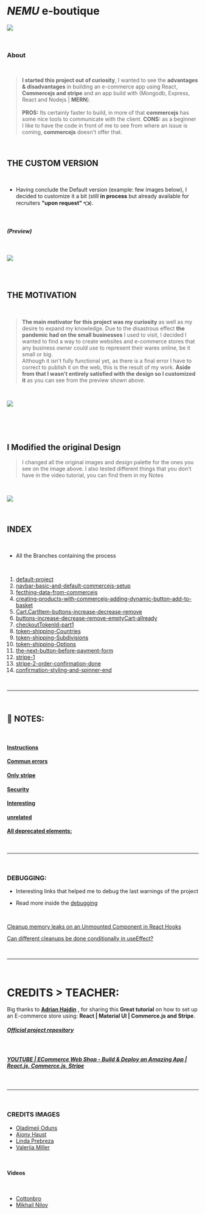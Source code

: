<!-- # 🍯
API
app prgramming interface
<br>


#### [NOTES : interesting](./src/Interesting.md)

<br>

# CREDITS:

Big thanks to **[Adrian Hajdin](https://github.com/adrianhajdin)** , for sharing this **Great tutorial** on how to set up an E-commerce store using: React | Commerce.js and Stripe.


>**NOTE** THE TEACHER tells that if we are using PROPS too much, the solution for it, is React Context

- But he is not going to use it in this project because we dont have many functions.

- I will create a recap react context soon (based in my school lessons)

- 1. default-project
- 2. navbar-basic-and-default-commercejs-setup
- 3. fecthing-data-from-commercejs
- 4. creating-products-with-commercejs-adding-dynamic-button-add-to-basket
- 5. Cart.CartItem-buttons-increase-decrease-remove
- 6. buttons-increase-decrease-remove-emptyCart-allready
- 7. checkoutTokenId-part1
- 8. token-shipping-Countries
- 9. token-shipping-Subdivisions
- 10. token-shipping-Options
- 11. the-next-button-before-payment-form
- 12. stripe-1
- 13. stripe-2-order-confirmation-done
- 14. confirmation-styling-and-spinner-end/README.md

https://commercejs.com/blog/adding-assets-via-the-chec-api/

-----------------------------------------
All deprecated elements:

https://commercejs.com/docs/api/#versioning

*-----------------------------------------



Oladimeji Odunsi_beauty-woman1.jpeg
Aiony Haust_beauty-woman2.jpeg
pexels-linda-prebreza-286951.jpg
pexels-valeriia-miller-3910071.jpg
pexpexels-Venus-HD-Make-up-and-Perfume-2587363.jpg

-->

<br>

# _NEMU_ e-boutique

[<img src="././src/img/NEMU_1.jpg"/>]()

<br>

### About

<br>

> **I started this project out of curiosity**, I wanted to see the **advantages & disadvantages** in building an e-commerce app using React, **Commercejs and stripe** and an app build with (Mongodb, Express, React and Nodejs | **MERN**). <br> <br> **PROS:** Its certainly faster to build, in more of that **commercejs** has some nice tools to communicate with the client. **CONS:** as a beginner I like to have the code in front of me to see from where an issue is coming, **commercejs** doesn't offer that.

<br>

## THE CUSTOM VERSION

<br>

- Having conclude the Default version (example: few images below), I decided to customize it a bit (still **in process** but already available for recruiters **"upon request" 👈**).

<br>

##### (Preview)

<br>

[<img src="././src/img/NEMU-PHONE-ecommerce copy.gif"/>](https://github.com/nadiamariduena/e-commerce-react-stripe)

<br>
<br>

## THE MOTIVATION

<br>

> **The main motivator for this project was my curiosity** as well as my desire to expand my knowledge. Due to the disastrous effect **the pandemic had on the small businesses** I used to visit, I decided I wanted to find a way to create websites and e-commerce stores that any business owner could use to represent their wares online, be it small or big. <br>
> Although it isn't fully functional yet, as there is a final error I have to correct to publish it on the web, this is the result of my work.
> **Aside from that I wasn't entirely satisfied with the design so I customized it** as you can see from the preview shown above.

<br>

[<img src="././src/img/CHECKOUT_nemuSHOP.gif"/>](https://github.com/nadiamariduena/e-commerce-react-stripe)

<br>
<br>
<br>

## I Modified the original Design

> I changed all the original images and design palette for the ones you see on the image above.
> I also tested different things that you don't have in the video tutorial, you can find them in my Notes

<br>

[<img src="././src/img/nemu_default-design.jpg"/>]()

<br>

## INDEX

<br>

- All the Branches containing the process

<br>

1. [default-project](https://github.com/nadiamariduena/e-commerce-react-stripe/tree/default-project)
2. [navbar-basic-and-default-commercejs-setup](https://github.com/nadiamariduena/e-commerce-react-stripe/tree/navbar-basic-and-default-commercejs-setup)
3. [fecthing-data-from-commercejs ](https://github.com/nadiamariduena/e-commerce-react-stripe/tree/fecthing-data-from-commercejs)
4. [creating-products-with-commercejs-adding-dynamic-button-add-to-basket](https://github.com/nadiamariduena/e-commerce-react-stripe/tree/creating-products-with-commercejs-adding-dynamic-button-add-to-basket)
5. [Cart.CartItem-buttons-increase-decrease-remove](https://github.com/nadiamariduena/e-commerce-react-stripe/tree/Cart.CartItem-buttons-increase-decrease-remove)
6. [buttons-increase-decrease-remove-emptyCart-allready](https://github.com/nadiamariduena/e-commerce-react-stripe/tree/buttons-increase-decrease-remove-emptyCart-allready)
7. [checkoutTokenId-part1](https://github.com/nadiamariduena/e-commerce-react-stripe/tree/checkoutTokenId-part1)
8. [token-shipping-Countries](https://github.com/nadiamariduena/e-commerce-react-stripe/tree/token-shipping-Countries)
9. [token-shipping-Subdivisions](https://github.com/nadiamariduena/e-commerce-react-stripe/tree/token-shipping-Subdivisions)
10. [token-shipping-Options](https://github.com/nadiamariduena/e-commerce-react-stripe/tree/token-shipping-Options)
11. [the-next-button-before-payment-form](https://github.com/nadiamariduena/e-commerce-react-stripe/tree/the-next-button-before-payment-form)
12. [stripe-1](https://github.com/nadiamariduena/e-commerce-react-stripe/tree/stripe-1)
13. [stripe-2-order-confirmation-done ](https://github.com/nadiamariduena/e-commerce-react-stripe/tree/stripe-2-order-confirmation-done)
14. [confirmation-styling-and-spinner-end](https://github.com/nadiamariduena/e-commerce-react-stripe/tree/confirmation-styling-and-spinner-end)

<br>
<hr>
<br>

## 📓 NOTES:

<!-- ##### You will not find the .env file with the respective credentials (related to commercejs and stripe) to this repository

- Read more inside the [security](./src/security.md) -->

<br>

#### [Instructions](./src/Instructions.md)

#### [Commun errors](./src/errors.md)

#### [Only stripe](./src/onlyStripe.md)

#### [Security](./src/security.md)

#### [Interesting](./src/Interesting.md)

#### [unrelated](./src/unrelated.md)

#### [All deprecated elements:](https://commercejs.com/docs/api/#versioning)

<br>
<hr>
<br>

### DEBUGGING:

- Interesting links that helped me to debug the last warnings of the project

- Read more inside the [debugging](./src/debugging.md)

<br>

[Cleanup memory leaks on an Unmounted Component in React Hooks](https://stackoverflow.com/questions/59780268/cleanup-memory-leaks-on-an-unmounted-component-in-react-hooks)

[Can different cleanups be done conditionally in useEffect?](https://stackoverflow.com/questions/59890480/can-different-cleanups-be-done-conditionally-in-useeffect)

<br>
<hr>
<br>

# CREDITS > TEACHER:

Big thanks to **[Adrian Hajdin](https://github.com/adrianhajdin)** , for sharing this **Great tutorial** on how to set up an E-commerce store using: **React | Material UI | Commerce.js and Stripe**.

##### [Official project repository](https://github.com/adrianhajdin/project_e_commerce)

<br>

##### [YOUTUBE | ECommerce Web Shop - Build & Deploy an Amazing App | React.js, Commerce.js, Stripe](https://www.youtube.com/watch?v=377AQ0y6LPA&t=10739s)

<br>
<hr>
<br>

### CREDITS IMAGES

- [Oladimeji Oduns](https://unsplash.com/@oladimeg)
- [ Aiony Haust](https://unsplash.com/@aiony)
- [Linda Prebreza](https://www.pexels.com/fr-fr/@linda-prebreza-87411)
- [ Valeriia Miller](https://unsplash.com/@iyamiphotography)

<br>

#### Videos

<br>

- [Cottonbro](https://www.pexels.com/fr-fr/@cottonbro/collections/)
- [Mikhail Nilov](https://www.pexels.com/fr-fr/collections/bastille-day-iqetquk/)

